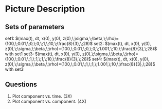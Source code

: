 # Picture Description

## Sets of parameters

set1: $(max(t), dt, x(0), y(0), z(0),\;\sigma,\;\beta,\;\rho)=(100,\;0.01,\;0,\;0,\;1,\;10,\;\frac{8}{3},\;28)$
set2: $(max(t), dt, x(0), y(0), z(0),\;\sigma,\;\beta,\;\rho)=(100,\;0.01,\;0,\;0,\;1.001,\;10,\;\frac{8}{3},\;28)$ with set1
set3: $(max(t), dt, x(0), y(0), z(0),\;\sigma,\;\beta,\;\rho)=(100,\;0.01,\;1,\;1,\;1,\;10,\;\frac{8}{3},\;28)$
set4: $(max(t), dt, x(0), y(0), z(0),\;\sigma,\;\beta,\;\rho)=(100,\;0.01,\;1,\;1,\;1.001,\;10,\;\frac{8}{3},\;28)$ with set3

## Questions

1. Plot component vs. time. (3X)
2. Plot component vs. component. (4X)